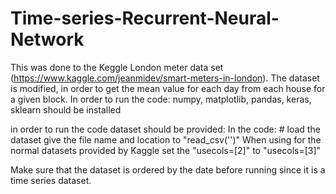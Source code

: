 # Time-series-Recurrent-Neural-Network
This was done to the Keggle London meter data set (https://www.kaggle.com/jeanmidev/smart-meters-in-london).
The dataset is modified, in order to get the mean value for each day from each house for a given block.
In order to run the code:
numpy, matplotlib, pandas, keras, sklearn should be installed

in order to run the code dataset should be provided:
In the code: # load the dataset
give the file name and location to "read_csv('<file name and location>')"
When using for the normal datasets provided by Kaggle
set the "usecols=[2]" to "usecols=[3]"

Make sure that the dataset is ordered by the date before running since it is a time series
dataset.

